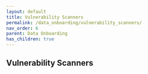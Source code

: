 ```yaml
---
layout: default
title: Vulnerability Scanners
permalink: /data_onboarding/vulnerability_scanners/
nav_order: 6
parent: Data Onboarding
has_children: true
---
```


## **Vulnerability Scanners**